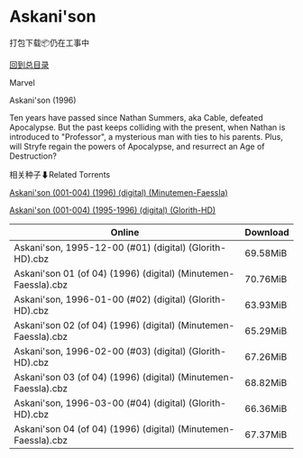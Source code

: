 # Askani'son

打包下载📦仍在工事中

[回到总目录](/Catalogs.md)

Marvel

Askani'son (1996)

Ten years have passed since Nathan Summers, aka Cable, defeated Apocalypse. But the past keeps colliding with the present, when Nathan is introduced to "Professor", a mysterious man with ties to his parents. Plus, will Stryfe regain the powers of Apocalypse, and resurrect an Age of Destruction?





相关种子⬇Related Torrents

[Askani'son (001-004) (1996) (digital) (Minutemen-Faessla)](https://github.com/alicewish/markdown/blob/master/torrent/Askanison--001-004---1996---digital---Minutemen-Faessla.md)

[Askani'son (001-004) (1995-1996) (digital) (Glorith-HD)](https://github.com/alicewish/markdown/blob/master/torrent/Askanison--001-004---1995-1996---digital---Glorith-HD.md)

Online | Download
--- | ---
Askani'son, 1995-12-00 (#01) (digital) (Glorith-HD).cbz | 69.58MiB
Askani'son 01 (of 04) (1996) (digital) (Minutemen-Faessla).cbz | 70.76MiB
Askani'son, 1996-01-00 (#02) (digital) (Glorith-HD).cbz | 63.93MiB
Askani'son 02 (of 04) (1996) (digital) (Minutemen-Faessla).cbz | 65.29MiB
Askani'son, 1996-02-00 (#03) (digital) (Glorith-HD).cbz | 67.26MiB
Askani'son 03 (of 04) (1996) (digital) (Minutemen-Faessla).cbz | 68.82MiB
Askani'son, 1996-03-00 (#04) (digital) (Glorith-HD).cbz | 66.36MiB
Askani'son 04 (of 04) (1996) (digital) (Minutemen-Faessla).cbz | 67.37MiB